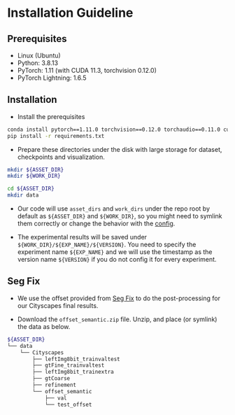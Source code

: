# Installation Guideline

## Prerequisites
- Linux (Ubuntu)
- Python: 3.8.13
- PyTorch: 1.11 (with CUDA 11.3, torchvision 0.12.0)
- PyTorch Lightning: 1.6.5

## Installation
- Install the prerequisites
```bash
conda install pytorch==1.11.0 torchvision==0.12.0 torchaudio==0.11.0 cudatoolkit=11.3 -c pytorch
pip install -r requirements.txt
```

- Prepare these directories under the disk with large storage for dataset, checkpoints and visualization.
```bash
mkdir ${ASSET_DIR}
mkdir ${WORK_DIR}

cd ${ASSET_DIR}
mkdir data
```

- Our code will use ``asset_dirs`` and ``work_dirs`` under the repo root by default as ``${ASSET_DIR}`` and ``${WORK_DIR}``, so you might need to symlink them correctly or change the behavior with the [config](../afa/utils/opt.py).

- The experimental results will be saved under ``${WORK_DIR}/${EXP_NAME}/${VERSION}``. You need to specify the experiment name ``${EXP_NAME}`` and we will use the timestamp as the version name ``${VERSION}`` if you do not config it for every experiment.

## Seg Fix
- We use the offset provided from [Seg Fix](https://github.com/openseg-group/openseg.pytorch/blob/master/MODEL_ZOO.md#use-offline-generated-offsets) to do the post-processing for our Cityscapes final results.

- Download the ``offset_semantic.zip`` file. Unzip, and place (or symlink) the data as below.
```bash
${ASSET_DIR}
└── data
    └── Cityscapes
        ├── leftImg8bit_trainvaltest
        ├── gtFine_trainvaltest
        ├── leftImg8bit_trainextra
        ├── gtCoarse
        ├── refinement
        └── offset_semantic
            ├── val
            └── test_offset
```